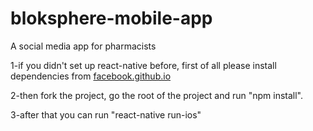 # bloksphere-mobile-app
A social media app for pharmacists


1-if you didn't set up react-native before, first of all please install dependencies from [facebook.github.io](https://facebook.github.io/react-native/docs/getting-started.html)


2-then fork the project, go the root of the project and run "npm install".

3-after that you can run "react-native run-ios"
